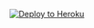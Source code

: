 
<p><a href="https://dashboard.heroku.com/new?template=https://github.com/fokopog/kolim"> <img src="https://www.herokucdn.com/deploy/button.svg" alt="Deploy to Heroku" /></a></p>
